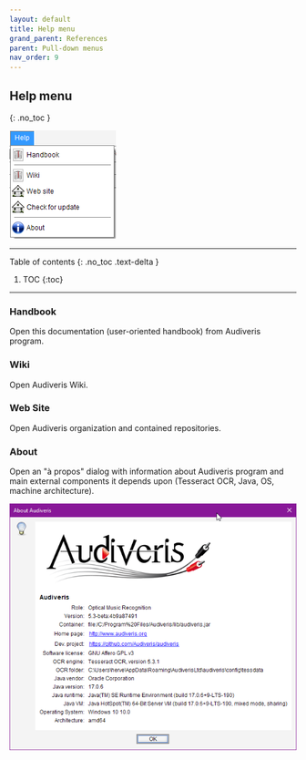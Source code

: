 ```yaml
---
layout: default
title: Help menu
grand_parent: References
parent: Pull-down menus
nav_order: 9
---
```

## Help menu
{: .no_toc }

![](../assets/images/help_menu.png)

---
Table of contents
{: .no_toc .text-delta }

1. TOC
{:toc}
---

### Handbook

Open this documentation (user-oriented handbook) from Audiveris program.

### Wiki

Open Audiveris Wiki.

### Web Site

Open Audiveris organization and contained repositories.

### About

Open an "à propos" dialog with information about Audiveris program and main external components
it depends upon (Tesseract OCR, Java, OS, machine architecture).

![](../assets/images/about_dialog.png)
